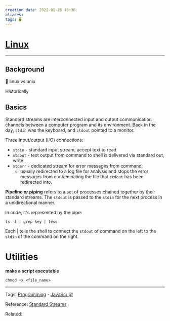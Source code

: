 ```yaml
---
creation date: 2022-01-26 10:36
aliases: 
tags: 🖥️
---
```


# [Linux](Linux.md)
---
## Background
🔴 linux vs unix

Historically


## Basics
Standard streams are interconnected input and output communication channels between a computer program and its environment. Back in the day, `stdin` was the keyboard, and `stdout` pointed to a monitor.

Three input/output (I/O) connections:
- `stdin` - standard input stream, accept text to read
- `stdout` - text output from command to shell is delivered via standard out, write
- `stderr` - dedicated stream for error messages from command; 
	- usually redirected to a log file for analysis and stops the error messages from contaminating the file that `stdout` has been redirected into.

**Pipeline or piping** refers to a set of processes chained together by their standard streams. The `stdout` is passed to the `stdin` for the next process in a unidirectional manner.

In code, it's represented by the pipe:
```
ls -l | grep key | less
```
Each | tells the shell to connect the `stdout` of command on the left to the `stdin` of the command on the right.


# Utilities

**make a script executable**
```
chmod +x <file_name>
```



---
Tags: [Programming](Programming.md) - [JavaScript](./JavaScript.md) 

Reference: [Standard Streams](https://en.wikipedia.org/wiki/Standard_streams)

Related: 